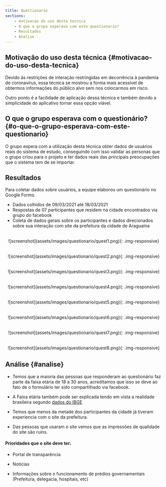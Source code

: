 ```yaml
---
title: Questionario 
sections:
    - motivacao do uso desta tecnica
    - O que o grupo esperava com este questionario?
    - Resultados
    - Analise
---
```

## Motivação do uso desta técnica {#motivacao-do-uso-desta-tecnica}

Devido às restrições de interação restringidas em decorrência à pandemia de coronavírus, essa técnica se mostrou a forma mais 
acessível de obtermos informações do público alvo sem nos colocarmos em risco.

Outro ponto é a facilidade de aplicação dessa técnica e também devido a simplicidade do aplicativo tornar essa opção viável.

## O que o grupo esperava com o questionário? {#o-que-o-grupo-esperava-com-este-questionario}

O grupo espera com a utilização desta técnica obter dados de usuários reais do sistema de estudo, conseguindo com isso validar as personas que
o grupo criou para o projeto e ter dados reais das principais preocupações que o sistema tem de se importar.


## Resultados

Para coletar dados sobre usuários, a equipe elaborou um questionário no Google Forms.

* Dados colhidos de 09/03/2021 até 18/03/2021
* Respostas de 07 participantes que residem na cidade encontrados via grupo do facebook
* Coleta de dados gerais sobre os participantes e dados direcionados sobre sua interação com site da prefeitura da cidade de Araguaína

<div class="screenshot-holder" style="display: flex; justify-content: center;margin: 2rem auto">
  ![screenshot](assets/images/questionario/quest1.png){: .img-responsive}
</div>
<div class="screenshot-holder" style="display: flex; justify-content: center;margin: 2rem auto">
  ![screenshot](assets/images/questionario/quest2.png){: .img-responsive}
</div>
<div class="screenshot-holder" style="display: flex; justify-content: center;margin: 2rem auto">
  ![screenshot](assets/images/questionario/quest3.png){: .img-responsive}
</div>
<div class="screenshot-holder" style="display: flex; justify-content: center;margin: 2rem auto">
  ![screenshot](assets/images/questionario/quest4.png){: .img-responsive}
</div>
<div class="screenshot-holder" style="display: flex; justify-content: center;margin: 2rem auto">
  ![screenshot](assets/images/questionario/quest5.png){: .img-responsive}
</div>
<div class="screenshot-holder" style="display: flex; justify-content: center;margin: 2rem auto">
  ![screenshot](assets/images/questionario/quest6.png){: .img-responsive}
</div>
<div class="screenshot-holder" style="display: flex; justify-content: center;margin: 2rem auto">
  ![screenshot](assets/images/questionario/quest7.png){: .img-responsive}
</div>
<div class="screenshot-holder" style="display: flex; justify-content: center;margin: 2rem auto">
  ![screenshot](assets/images/questionario/quest8.png){: .img-responsive}
</div>

## Análise {#analise}

* Temos que a maioria das pessoas que responderam ao questionário 
faz parte da faixa etária de 18 a 30 anos, acreditamos que isso se
deve ao fato de o formulário ter sido compartilhado via facebook.

* A Faixa etária também pode ser explicada tendo em vista a realidade brasileira segundo
[dados do IBGE](https://educa.ibge.gov.br/criancas/brasil/2697-ie-ibge-educa/jovens/materias-especiais/20787-uso-de-internet-televisao-e-celular-no-brasil.html)

* Temos que menos da metade dos participantes da cidade já tiveram experiencia com 
o site da prefeitura.

* Das pessoas que usaram o site vemos que as impressões de qualidade do site são ruins.

#### Prioridades que o site deve ter:

* Portal de transparência

* Notícias

* Informações sobre o funcionamento de prédios governamentais (Prefeitura, delegacia, hospitais, etc)
